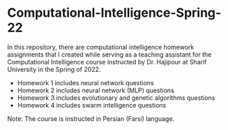 # Computational-Intelligence-Spring-22

In this repository, there are computational intelligence homework assignments that I created while serving as a teaching assistant for the Computational Intelligence course instructed by Dr. Hajipour at Sharif University in the Spring of 2022.
- Homework 1 includes neural network questions
- Homework 2 includes neural network \(MLP\) questions
- Homework 3 includes evolutionary and genetic algorithms questions
- Homework 4 includes swarm intelligence questions

Note: The course is instructed in Persian (Farsi) language.
